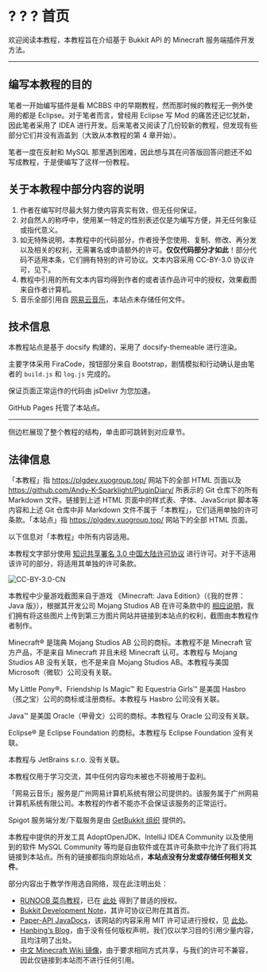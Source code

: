 # ? ? ? 首页

欢迎阅读本教程，本教程旨在介绍基于 Bukkit API 的 Minecraft 服务端插件开发方法。

---

## 编写本教程的目的

笔者一开始编写插件是看 MCBBS 中的早期教程，然而那时候的教程无一例外使用的都是 Eclipse。对于笔者而言，曾经用 Eclipse 写 Mod 的痛苦还记忆犹新，因此笔者采用了 IDEA 进行开发。后来笔者又阅读了几份较新的教程，但发现有些部分它们并没有涵盖到（大致从本教程的第 4 章开始）。

笔者一度在反射和 MySQL 那里遇到困难，因此想与其在问答版回答问题还不如写成教程，于是便编写了这样一份教程。

## 关于本教程中部分内容的说明

1. 作者在编写时尽最大努力使内容真实有效，但无任何保证。
2. 对自然人的称呼中，使用某一特定的性别表述仅是为编写方便，并无任何象征或指代意义。
3. 如无特殊说明，本教程中的代码部分，作者授予您使用、复制、修改、再分发以及相关的权利，无需署名或申请额外的许可。**仅仅代码部分才如此**！部分代码不适用本条，它们拥有特别的许可协议。文本内容采用 CC-BY-3.0 协议许可，见下。
4. 教程中引用的所有文本内容均得到作者的或者该作品许可中的授权，效果截图来自作者计算机。
5. 音乐全部引用自 [网易云音乐](https://music.163.com)，本站点未存储任何文件。

## 技术信息

本教程站点是基于 docsify 构建的，采用了 docsify-themeable 进行渲染。

主要字体采用 FiraCode，按钮部分来自 Bootstrap，剧情模拟和行动确认是由笔者的 `build.js` 和 `log.js` 完成的。

保证页面正常运作的代码由 jsDelivr 为您加速。

GitHub Pages 托管了本站点。

---

侧边栏展现了整个教程的结构，单击即可跳转到对应章节。

## 法律信息

「本教程」指 https://plgdev.xuogroup.top/ 网站下的全部 HTML 页面以及 https://github.com/Andy-K-Sparklight/PluginDiary/ 所表示的 Git 仓库下的所有 Markdown 文件。链接到上述 HTML 页面中的样式表、字体、JavaScript 脚本等内容和上述 Git 仓库中非 Markdown 文件不属于「本教程」，它们适用单独的许可条款。「本站点」指 https://plgdev.xuogroup.top/ 网站下的全部 HTML 页面。

以下信息对「本教程」中所有内容适用。

本教程文字部分使用 [知识共享署名 3.0 中国大陆许可协议](https://creativecommons.org/licenses/by/3.0/cn/) 进行许可。对于不适用该许可的部分，将适用其单独的许可条款。

![CC-BY-3.0-CN](https://cdn.jsdelivr.net/gh/Andy-K-Sparklight/PluginDiary/img/by.svg)

本教程中少量游戏截图来自于游戏 《Minecraft: Java Edition》（《我的世界：Java 版》），根据其开发公司 Mojang Studios AB 在许可条款中的 [相应说明](https://account.mojang.com/terms?ref=ft#brand)，我们拥有将这些图片上传到第三方图片网站并链接到本站点的权利，截图由本教程作者制作。

Minecraft® 是瑞典 Mojang Studios AB 公司的商标。本教程不是 Minecraft 官方产品，不是来自 Minecraft 并且未经 Minecraft 认可。本教程与 Mojang Studios AB  没有关联，也不是来自 Mojang Studios AB。本教程与美国 Microsoft（微软）公司没有关联。

My Little Pony®、Friendship Is Magic™ 和 Equestria Girls™ 是美国 Hasbro（孩之宝）公司的商标或注册商标。本教程与 Hasbro 公司没有关联。

Java™ 是美国 Oracle（甲骨文）公司的商标。本教程与 Oracle 公司没有关联。

Eclipse® 是 Eclipse Foundation 的商标。本教程与 Eclipse Foundation 没有关联。

本教程与 JetBrains s.r.o. 没有关联。

本教程仅用于学习交流，其中任何内容均未被也不将被用于盈利。

「网易云音乐」服务是广州网易计算机系统有限公司提供的。该服务属于广州网易计算机系统有限公司。本教程的作者不能亦不会保证该服务的正常运行。

Spigot 服务端分发/下载服务是由 [GetBukkit 组织](https://getbukkit.org/) 提供的。

本教程中提供的开发工具 AdoptOpenJDK、IntelliJ IDEA Community 以及使用到的软件 MySQL Community 等均是自由软件或在其许可条款中允许了我们将其链接到本站点。所有的链接都指向原始站点，**本站点没有分发或存储任何相关文件**。

部分内容出于教学作用选自网络，现在此注明出处：

- [RUNOOB 菜鸟教程](https://www.runoob.com)，已在 [此处](https://www.runoob.com/disclaimer) 得到了普适的授权。
- [Bukkit Development Note](https://bdn.tdiant.net)，其许可协议已附在其首页。
- [Paper-API JavaDocs](https://papermc.io/javadocs/paper/1.16/overview-summary.html)，该网站的内容采用 MIT 许可证进行授权，见 [此处](https://github.com/PaperMC/papermc.io/blob/master/LICENSE)。
- [Hanbing‘s Blog](https://hanbings.github.io/2020/08/17/%E7%A5%9E%E5%A5%87%E7%9A%84Bukkit%E7%AC%94%E8%AE%B0-%E6%8F%92%E4%BB%B6%E5%AF%B9%E5%85%B6%E4%BB%96%E6%8F%92%E4%BB%B6%E7%9A%84%E8%BD%AF%E4%BE%9D%E8%B5%96/)，由于没有任何版权声明，我们仅以学习目的引用少量内容，且均注明了出处。
- [中文 Minecraft Wiki 镜像](https://wiki.biligame.com/mc/Minecraft_Wiki)，由于要求相同方式共享，与我们的许可不兼容，因此仅链接到本站而不进行任何引用。



